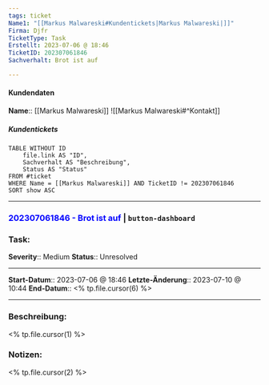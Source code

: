 ```yaml
---
tags: ticket
Name1: "[[Markus Malwareski#Kundentickets|Markus Malwareski|]]"
Firma: Djfr
TicketType: Task
Erstellt: 2023-07-06 @ 18:46  
TicketID: 202307061846
Sachverhalt: Brot ist auf

---
```


#### Kundendaten

**Name**:: [[Markus Malwareski]]
![[Markus Malwareski#^Kontakt]]

##### Kundentickets
```dataview
TABLE WITHOUT ID
	file.link AS "ID",
	Sachverhalt AS "Beschreibung",
	Status AS "Status"
FROM #ticket 
WHERE Name = [[Markus Malwareski]] AND TicketID != 202307061846
SORT show ASC
```

---

### <font color="blue">202307061846 - Brot ist auf</font>  |  `button-dashboard`

### Task:
**Severity**:: Medium
**Status**:: Unresolved

---

**Start-Datum**:: 2023-07-06 @ 18:46 
**Letzte-Änderung**:: 2023-07-10 @ 10:44
**End-Datum**:: <% tp.file.cursor(6) %>

---

### Beschreibung:

<% tp.file.cursor(1) %>

### Notizen:

<% tp.file.cursor(2) %>
